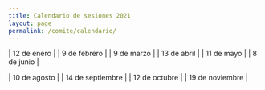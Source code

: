 ```yaml
---
title: Calendario de sesiones 2021
layout: page
permalink: /comite/calendario/
---
```



| 12 de enero | 
| 9 de febrero |
| 9 de marzo | 
| 13 de abril | 
| 11 de mayo |
| 8 de junio |

| 10 de agosto |
| 14 de septiembre |
| 12 de octubre | 
| 19 de noviembre |



